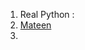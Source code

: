 1. Real Python :[](https://realpython.com/learning-paths/)
2. [Mateen](https://python.maateen.me/)
3. 